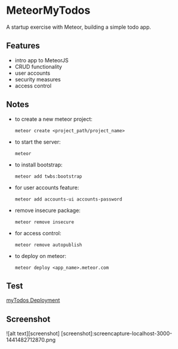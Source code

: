 # MeteorMyTodos
A startup exercise with Meteor, building a simple todo app.

## Features

* intro app to MeteorJS
* CRUD functionality
* user accounts
* security measures
* access control

## Notes
* to create a new meteor project:
  ```
  meteor create <project_path/project_name>
  ```
* to start the server:
  ```
  meteor
  ```
* to install bootstrap:
  ```
  meteor add twbs:bootstrap
  ```
* for user accounts feature:
  ```
  meteor add accounts-ui accounts-password
  ```
* remove insecure package:
  ```
  meteor remove insecure
  ```
* for access control:
  ```
  meteor remove autopublish
  ```
* to deploy on meteor:
  ```
  meteor deploy <app_name>.meteor.com
  ```
  
## Test
[myTodos Deployment](http://betapoctodos.meteor.com/)

## Screenshot
![alt text][screenshot]
[screenshot]:screencapture-localhost-3000-1441482712870.png
